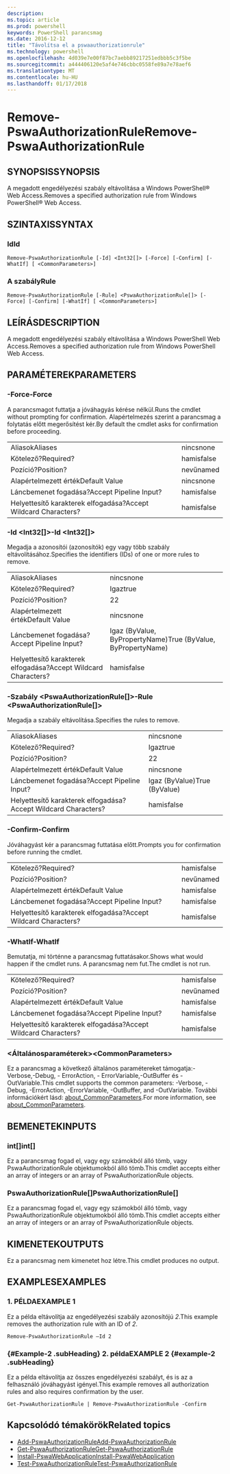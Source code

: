 ```yaml
---
description: 
ms.topic: article
ms.prod: powershell
keywords: PowerShell parancsmag
ms.date: 2016-12-12
title: "Távolítsa el a pswaauthorizationrule"
ms.technology: powershell
ms.openlocfilehash: 4d039e7e00f87bc7aebb89217251edbbb5c3f5be
ms.sourcegitcommit: a444406120e5af4e746cbbc0558fe89a7e78aef6
ms.translationtype: MT
ms.contentlocale: hu-HU
ms.lasthandoff: 01/17/2018
---
```

# <a name="remove-pswaauthorizationrule"></a><span data-ttu-id="5e0e0-103">Remove-PswaAuthorizationRule</span><span class="sxs-lookup"><span data-stu-id="5e0e0-103">Remove-PswaAuthorizationRule</span></span>

## <a name="synopsis"></a><span data-ttu-id="5e0e0-104">SYNOPSIS</span><span class="sxs-lookup"><span data-stu-id="5e0e0-104">SYNOPSIS</span></span>

<span data-ttu-id="5e0e0-105">A megadott engedélyezési szabály eltávolítása a Windows PowerShell® Web Access.</span><span class="sxs-lookup"><span data-stu-id="5e0e0-105">Removes a specified authorization rule from Windows PowerShell® Web Access.</span></span>

## <a name="syntax"></a><span data-ttu-id="5e0e0-106">SZINTAXIS</span><span class="sxs-lookup"><span data-stu-id="5e0e0-106">SYNTAX</span></span>

### <a name="id"></a><span data-ttu-id="5e0e0-107">Id</span><span class="sxs-lookup"><span data-stu-id="5e0e0-107">Id</span></span>
```
Remove-PswaAuthorizationRule [-Id] <Int32[]> [-Force] [-Confirm] [-WhatIf] [ <CommonParameters>]
```

### <a name="rule"></a><span data-ttu-id="5e0e0-108">A szabály</span><span class="sxs-lookup"><span data-stu-id="5e0e0-108">Rule</span></span>
```
Remove-PswaAuthorizationRule [-Rule] <PswaAuthorizationRule[]> [-Force] [-Confirm] [-WhatIf] [ <CommonParameters>]
```

## <a name="description"></a><span data-ttu-id="5e0e0-109">LEÍRÁS</span><span class="sxs-lookup"><span data-stu-id="5e0e0-109">DESCRIPTION</span></span>

<span data-ttu-id="5e0e0-110">A megadott engedélyezési szabály eltávolítása a Windows PowerShell Web Access.</span><span class="sxs-lookup"><span data-stu-id="5e0e0-110">Removes a specified authorization rule from Windows PowerShell Web Access.</span></span>

## <a name="parameters"></a><span data-ttu-id="5e0e0-111">PARAMÉTEREK</span><span class="sxs-lookup"><span data-stu-id="5e0e0-111">PARAMETERS</span></span>

### <a name="-force"></a><span data-ttu-id="5e0e0-112">-Force</span><span class="sxs-lookup"><span data-stu-id="5e0e0-112">-Force</span></span>

<span data-ttu-id="5e0e0-113">A parancsmagot futtatja a jóváhagyás kérése nélkül.</span><span class="sxs-lookup"><span data-stu-id="5e0e0-113">Runs the cmdlet without prompting for confirmation.</span></span> <span data-ttu-id="5e0e0-114">Alapértelmezés szerint a parancsmag a folytatás előtt megerősítést kér.</span><span class="sxs-lookup"><span data-stu-id="5e0e0-114">By default the cmdlet asks for confirmation before proceeding.</span></span>

|||  
|-|-|
| <span data-ttu-id="5e0e0-115">Aliasok</span><span class="sxs-lookup"><span data-stu-id="5e0e0-115">Aliases</span></span>                              | <span data-ttu-id="5e0e0-116">nincs</span><span class="sxs-lookup"><span data-stu-id="5e0e0-116">none</span></span>                                 |
| <span data-ttu-id="5e0e0-117">Kötelező?</span><span class="sxs-lookup"><span data-stu-id="5e0e0-117">Required?</span></span>                            | <span data-ttu-id="5e0e0-118">hamis</span><span class="sxs-lookup"><span data-stu-id="5e0e0-118">false</span></span>                                |
| <span data-ttu-id="5e0e0-119">Pozíció?</span><span class="sxs-lookup"><span data-stu-id="5e0e0-119">Position?</span></span>                            | <span data-ttu-id="5e0e0-120">nevű</span><span class="sxs-lookup"><span data-stu-id="5e0e0-120">named</span></span>                                |
| <span data-ttu-id="5e0e0-121">Alapértelmezett érték</span><span class="sxs-lookup"><span data-stu-id="5e0e0-121">Default Value</span></span>                        | <span data-ttu-id="5e0e0-122">nincs</span><span class="sxs-lookup"><span data-stu-id="5e0e0-122">none</span></span>                                 |
| <span data-ttu-id="5e0e0-123">Láncbemenet fogadása?</span><span class="sxs-lookup"><span data-stu-id="5e0e0-123">Accept Pipeline Input?</span></span>               | <span data-ttu-id="5e0e0-124">hamis</span><span class="sxs-lookup"><span data-stu-id="5e0e0-124">false</span></span>                                |
| <span data-ttu-id="5e0e0-125">Helyettesítő karakterek elfogadása?</span><span class="sxs-lookup"><span data-stu-id="5e0e0-125">Accept Wildcard Characters?</span></span>          | <span data-ttu-id="5e0e0-126">hamis</span><span class="sxs-lookup"><span data-stu-id="5e0e0-126">false</span></span>                                |

### <a name="-id-ltint32gt"></a><span data-ttu-id="5e0e0-127">-Id &lt;Int32\[\]&gt;</span><span class="sxs-lookup"><span data-stu-id="5e0e0-127">-Id &lt;Int32\[\]&gt;</span></span>

<span data-ttu-id="5e0e0-128">Megadja a azonosítói (azonosítók) egy vagy több szabály eltávolításához.</span><span class="sxs-lookup"><span data-stu-id="5e0e0-128">Specifies the identifiers (IDs) of one or more rules to remove.</span></span>

|||  
|-|-|
| <span data-ttu-id="5e0e0-129">Aliasok</span><span class="sxs-lookup"><span data-stu-id="5e0e0-129">Aliases</span></span>                              | <span data-ttu-id="5e0e0-130">nincs</span><span class="sxs-lookup"><span data-stu-id="5e0e0-130">none</span></span>                                 |
| <span data-ttu-id="5e0e0-131">Kötelező?</span><span class="sxs-lookup"><span data-stu-id="5e0e0-131">Required?</span></span>                            | <span data-ttu-id="5e0e0-132">Igaz</span><span class="sxs-lookup"><span data-stu-id="5e0e0-132">true</span></span>                                 |
| <span data-ttu-id="5e0e0-133">Pozíció?</span><span class="sxs-lookup"><span data-stu-id="5e0e0-133">Position?</span></span>                            | <span data-ttu-id="5e0e0-134">2</span><span class="sxs-lookup"><span data-stu-id="5e0e0-134">2</span></span>                                    |
| <span data-ttu-id="5e0e0-135">Alapértelmezett érték</span><span class="sxs-lookup"><span data-stu-id="5e0e0-135">Default Value</span></span>                        | <span data-ttu-id="5e0e0-136">nincs</span><span class="sxs-lookup"><span data-stu-id="5e0e0-136">none</span></span>                                 |
| <span data-ttu-id="5e0e0-137">Láncbemenet fogadása?</span><span class="sxs-lookup"><span data-stu-id="5e0e0-137">Accept Pipeline Input?</span></span>               | <span data-ttu-id="5e0e0-138">Igaz (ByValue, ByPropertyName)</span><span class="sxs-lookup"><span data-stu-id="5e0e0-138">True (ByValue, ByPropertyName)</span></span>       |
| <span data-ttu-id="5e0e0-139">Helyettesítő karakterek elfogadása?</span><span class="sxs-lookup"><span data-stu-id="5e0e0-139">Accept Wildcard Characters?</span></span>          | <span data-ttu-id="5e0e0-140">hamis</span><span class="sxs-lookup"><span data-stu-id="5e0e0-140">false</span></span>                                |

### <a name="-rule-ltpswaauthorizationrulegt"></a><span data-ttu-id="5e0e0-141">-Szabály &lt;PswaAuthorizationRule\[\]&gt;</span><span class="sxs-lookup"><span data-stu-id="5e0e0-141">-Rule &lt;PswaAuthorizationRule\[\]&gt;</span></span>

<span data-ttu-id="5e0e0-142">Megadja a szabály eltávolítása.</span><span class="sxs-lookup"><span data-stu-id="5e0e0-142">Specifies the rules to remove.</span></span>

|||  
|-|-|
| <span data-ttu-id="5e0e0-143">Aliasok</span><span class="sxs-lookup"><span data-stu-id="5e0e0-143">Aliases</span></span>                              | <span data-ttu-id="5e0e0-144">nincs</span><span class="sxs-lookup"><span data-stu-id="5e0e0-144">none</span></span>                                 |
| <span data-ttu-id="5e0e0-145">Kötelező?</span><span class="sxs-lookup"><span data-stu-id="5e0e0-145">Required?</span></span>                            | <span data-ttu-id="5e0e0-146">Igaz</span><span class="sxs-lookup"><span data-stu-id="5e0e0-146">true</span></span>                                 |
| <span data-ttu-id="5e0e0-147">Pozíció?</span><span class="sxs-lookup"><span data-stu-id="5e0e0-147">Position?</span></span>                            | <span data-ttu-id="5e0e0-148">2</span><span class="sxs-lookup"><span data-stu-id="5e0e0-148">2</span></span>                                    |
| <span data-ttu-id="5e0e0-149">Alapértelmezett érték</span><span class="sxs-lookup"><span data-stu-id="5e0e0-149">Default Value</span></span>                        | <span data-ttu-id="5e0e0-150">nincs</span><span class="sxs-lookup"><span data-stu-id="5e0e0-150">none</span></span>                                 |
| <span data-ttu-id="5e0e0-151">Láncbemenet fogadása?</span><span class="sxs-lookup"><span data-stu-id="5e0e0-151">Accept Pipeline Input?</span></span>               | <span data-ttu-id="5e0e0-152">Igaz (ByValue)</span><span class="sxs-lookup"><span data-stu-id="5e0e0-152">True (ByValue)</span></span>                       |
| <span data-ttu-id="5e0e0-153">Helyettesítő karakterek elfogadása?</span><span class="sxs-lookup"><span data-stu-id="5e0e0-153">Accept Wildcard Characters?</span></span>          | <span data-ttu-id="5e0e0-154">hamis</span><span class="sxs-lookup"><span data-stu-id="5e0e0-154">false</span></span>                                |

### <a name="-confirm"></a><span data-ttu-id="5e0e0-155">-Confirm</span><span class="sxs-lookup"><span data-stu-id="5e0e0-155">-Confirm</span></span>

<span data-ttu-id="5e0e0-156">Jóváhagyást kér a parancsmag futtatása előtt.</span><span class="sxs-lookup"><span data-stu-id="5e0e0-156">Prompts you for confirmation before running the cmdlet.</span></span>

|||  
|-|-|
| <span data-ttu-id="5e0e0-157">Kötelező?</span><span class="sxs-lookup"><span data-stu-id="5e0e0-157">Required?</span></span>                            | <span data-ttu-id="5e0e0-158">hamis</span><span class="sxs-lookup"><span data-stu-id="5e0e0-158">false</span></span>                                |
| <span data-ttu-id="5e0e0-159">Pozíció?</span><span class="sxs-lookup"><span data-stu-id="5e0e0-159">Position?</span></span>                            | <span data-ttu-id="5e0e0-160">nevű</span><span class="sxs-lookup"><span data-stu-id="5e0e0-160">named</span></span>                                |
| <span data-ttu-id="5e0e0-161">Alapértelmezett érték</span><span class="sxs-lookup"><span data-stu-id="5e0e0-161">Default Value</span></span>                        | <span data-ttu-id="5e0e0-162">hamis</span><span class="sxs-lookup"><span data-stu-id="5e0e0-162">false</span></span>                                |
| <span data-ttu-id="5e0e0-163">Láncbemenet fogadása?</span><span class="sxs-lookup"><span data-stu-id="5e0e0-163">Accept Pipeline Input?</span></span>               | <span data-ttu-id="5e0e0-164">hamis</span><span class="sxs-lookup"><span data-stu-id="5e0e0-164">false</span></span>                                |
| <span data-ttu-id="5e0e0-165">Helyettesítő karakterek elfogadása?</span><span class="sxs-lookup"><span data-stu-id="5e0e0-165">Accept Wildcard Characters?</span></span>          | <span data-ttu-id="5e0e0-166">hamis</span><span class="sxs-lookup"><span data-stu-id="5e0e0-166">false</span></span>                                |

### <a name="-whatif"></a><span data-ttu-id="5e0e0-167">-WhatIf</span><span class="sxs-lookup"><span data-stu-id="5e0e0-167">-WhatIf</span></span>

<span data-ttu-id="5e0e0-168">Bemutatja, mi történne a parancsmag futtatásakor.</span><span class="sxs-lookup"><span data-stu-id="5e0e0-168">Shows what would happen if the cmdlet runs.</span></span> <span data-ttu-id="5e0e0-169">A parancsmag nem fut.</span><span class="sxs-lookup"><span data-stu-id="5e0e0-169">The cmdlet is not run.</span></span>

|||  
|-|-|
| <span data-ttu-id="5e0e0-170">Kötelező?</span><span class="sxs-lookup"><span data-stu-id="5e0e0-170">Required?</span></span>                            | <span data-ttu-id="5e0e0-171">hamis</span><span class="sxs-lookup"><span data-stu-id="5e0e0-171">false</span></span>                                |
| <span data-ttu-id="5e0e0-172">Pozíció?</span><span class="sxs-lookup"><span data-stu-id="5e0e0-172">Position?</span></span>                            | <span data-ttu-id="5e0e0-173">nevű</span><span class="sxs-lookup"><span data-stu-id="5e0e0-173">named</span></span>                                |
| <span data-ttu-id="5e0e0-174">Alapértelmezett érték</span><span class="sxs-lookup"><span data-stu-id="5e0e0-174">Default Value</span></span>                        | <span data-ttu-id="5e0e0-175">hamis</span><span class="sxs-lookup"><span data-stu-id="5e0e0-175">false</span></span>                                |
| <span data-ttu-id="5e0e0-176">Láncbemenet fogadása?</span><span class="sxs-lookup"><span data-stu-id="5e0e0-176">Accept Pipeline Input?</span></span>               | <span data-ttu-id="5e0e0-177">hamis</span><span class="sxs-lookup"><span data-stu-id="5e0e0-177">false</span></span>                                |
| <span data-ttu-id="5e0e0-178">Helyettesítő karakterek elfogadása?</span><span class="sxs-lookup"><span data-stu-id="5e0e0-178">Accept Wildcard Characters?</span></span>          | <span data-ttu-id="5e0e0-179">hamis</span><span class="sxs-lookup"><span data-stu-id="5e0e0-179">false</span></span>                                |

### <a name="ltcommonparametersgt"></a><span data-ttu-id="5e0e0-180">&lt;Általánosparaméterek&gt;</span><span class="sxs-lookup"><span data-stu-id="5e0e0-180">&lt;CommonParameters&gt;</span></span>

<span data-ttu-id="5e0e0-181">Ez a parancsmag a következő általános paramétereket támogatja:-Verbose,-Debug, - ErrorAction, - ErrorVariable,-OutBuffer és - OutVariable.</span><span class="sxs-lookup"><span data-stu-id="5e0e0-181">This cmdlet supports the common parameters: -Verbose, -Debug, -ErrorAction, -ErrorVariable, -OutBuffer, and -OutVariable.</span></span>
<span data-ttu-id="5e0e0-182">További információkért lásd: [about_CommonParameters](http://go.microsoft.com/fwlink/p/?LinkID=113216).</span><span class="sxs-lookup"><span data-stu-id="5e0e0-182">For more information, see [about_CommonParameters](http://go.microsoft.com/fwlink/p/?LinkID=113216).</span></span>

## <a name="inputs"></a><span data-ttu-id="5e0e0-183">BEMENETEK</span><span class="sxs-lookup"><span data-stu-id="5e0e0-183">INPUTS</span></span>

### <a name="int"></a><span data-ttu-id="5e0e0-184">int\[\]</span><span class="sxs-lookup"><span data-stu-id="5e0e0-184">int\[\]</span></span>

<span data-ttu-id="5e0e0-185">Ez a parancsmag fogad el, vagy egy számokból álló tömb, vagy PswaAuthorizationRule objektumokból álló tömb.</span><span class="sxs-lookup"><span data-stu-id="5e0e0-185">This cmdlet accepts either an array of integers or an array of PswaAuthorizationRule objects.</span></span>

### <a name="pswaauthorizationrule"></a><span data-ttu-id="5e0e0-186">PswaAuthorizationRule\[\]</span><span class="sxs-lookup"><span data-stu-id="5e0e0-186">PswaAuthorizationRule\[\]</span></span>

<span data-ttu-id="5e0e0-187">Ez a parancsmag fogad el, vagy egy számokból álló tömb, vagy PswaAuthorizationRule objektumokból álló tömb.</span><span class="sxs-lookup"><span data-stu-id="5e0e0-187">This cmdlet accepts either an array of integers or an array of PswaAuthorizationRule objects.</span></span>

## <a name="outputs"></a><span data-ttu-id="5e0e0-188">KIMENETEK</span><span class="sxs-lookup"><span data-stu-id="5e0e0-188">OUTPUTS</span></span>

<span data-ttu-id="5e0e0-189">Ez a parancsmag nem kimenetet hoz létre.</span><span class="sxs-lookup"><span data-stu-id="5e0e0-189">This cmdlet produces no output.</span></span>

## <a name="examples"></a><span data-ttu-id="5e0e0-190">EXAMPLES</span><span class="sxs-lookup"><span data-stu-id="5e0e0-190">EXAMPLES</span></span>

### <a name="example-1"></a><span data-ttu-id="5e0e0-191">1. PÉLDA</span><span class="sxs-lookup"><span data-stu-id="5e0e0-191">EXAMPLE 1</span></span>

<span data-ttu-id="5e0e0-192">Ez a példa eltávolítja az engedélyezési szabály azonosítójú *2*.</span><span class="sxs-lookup"><span data-stu-id="5e0e0-192">This example removes the authorization rule with an ID of *2*.</span></span>

```
Remove-PswaAuthorizationRule –Id 2
```

### <a name="example-2-example-2-subheading"></a><span data-ttu-id="5e0e0-193">{#Example-2 .subHeading} 2. példa</span><span class="sxs-lookup"><span data-stu-id="5e0e0-193">EXAMPLE 2 {#example-2 .subHeading}</span></span>

<span data-ttu-id="5e0e0-194">Ez a példa eltávolítja az összes engedélyezési szabályt, és is az a felhasználó jóváhagyást igényel.</span><span class="sxs-lookup"><span data-stu-id="5e0e0-194">This example removes all authorization rules and also requires confirmation by the user.</span></span>

```
Get-PswaAuthorizationRule | Remove-PswaAuthorizationRule -Confirm
```

## <a name="related-topics"></a><span data-ttu-id="5e0e0-195">Kapcsolódó témakörök</span><span class="sxs-lookup"><span data-stu-id="5e0e0-195">Related topics</span></span>

- [<span data-ttu-id="5e0e0-196">Add-PswaAuthorizationRule</span><span class="sxs-lookup"><span data-stu-id="5e0e0-196">Add-PswaAuthorizationRule</span></span>](add-pswaauthorizationrule.md)
- [<span data-ttu-id="5e0e0-197">Get-PswaAuthorizationRule</span><span class="sxs-lookup"><span data-stu-id="5e0e0-197">Get-PswaAuthorizationRule</span></span>](get-pswaauthorizationrule.md)
- [<span data-ttu-id="5e0e0-198">Install-PswaWebApplication</span><span class="sxs-lookup"><span data-stu-id="5e0e0-198">Install-PswaWebApplication</span></span>](install-pswawebapplication.md)
- [<span data-ttu-id="5e0e0-199">Test-PswaAuthorizationRule</span><span class="sxs-lookup"><span data-stu-id="5e0e0-199">Test-PswaAuthorizationRule</span></span>](test-pswaauthorizationrule.md)

